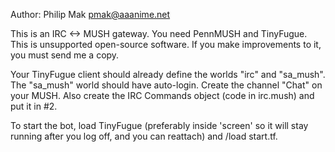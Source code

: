Author: Philip Mak <pmak@aaanime.net>

This is an IRC <-> MUSH gateway. You need PennMUSH and TinyFugue. This is 
unsupported open-source software. If you make improvements to it, you must 
send me a copy.

Your TinyFugue client should already define the worlds "irc" and
"sa_mush". The "sa_mush" world should have auto-login. Create the channel
"Chat" on your MUSH. Also create the IRC Commands object (code in 
irc.mush) and put it in #2.

To start the bot, load TinyFugue (preferably inside 'screen' so it will
stay running after you log off, and you can reattach) and /load start.tf.
